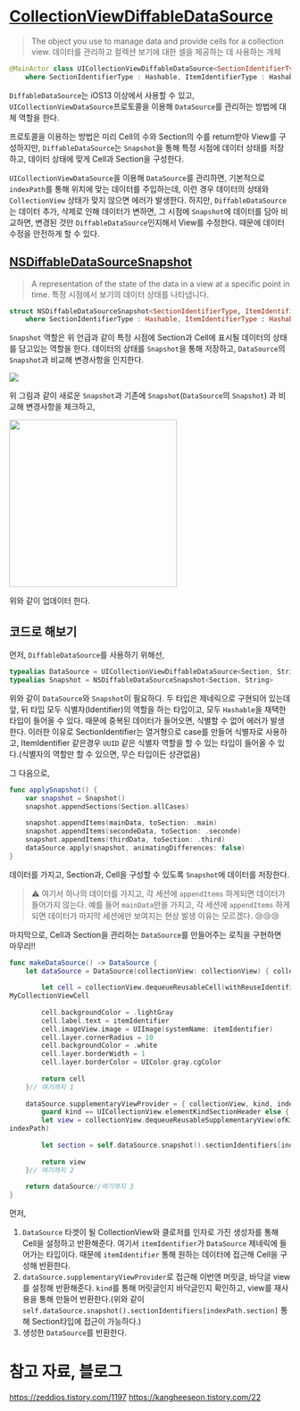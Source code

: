 # [CollectionViewDiffableDataSource](https://developer.apple.com/documentation/uikit/uicollectionviewdiffabledatasource)
> The object you use to manage data and provide cells for a collection view.
> 데이터를 관리하고 컬렉션 보기에 대한 셀을 제공하는 데 사용하는 개체

```swift
@MainActor class UICollectionViewDiffableDataSource<SectionIdentifierType, ItemIdentifierType> : NSObject 
    where SectionIdentifierType : Hashable, ItemIdentifierType : Hashable
```

`DiffableDataSource`는 iOS13 이상에서 사용할 수 있고, `UICollectionViewDataSource`프로토콜을 이용해 `DataSource`를 관리하는 방법에 대체 역할을 한다. 

프로토콜을 이용하는 방법은 미리 Cell의 수와 Section의 수를 return받아 View를 구성하지만, `DiffableDataSource`는 `Snapshot`을 통해 특정 시점에 데이터 상태를 저장하고, 데이터 상태에 맞게 Cell과 Section을 구성한다.

`UICollectionViewDataSource`을 이용해 `DataSource`를 관리하면, 기본적으로 `indexPath`를 통해 위치에 맞는 데이터를 주입하는데, 이런 경우 데이터의 상태와 `CollectionView` 상태가 맞지 않으면 에러가 발생한다. 하지만, `DiffableDataSource`는 데이터 추가, 삭제로 인해 데이터가 변하면, 그 시점에 `Snapshot`에 데이터를 담아 비교하면, 변경된 것만 `DiffableDataSource`인지해서 View를 수정한다. 때문에 데이터 수정을 안전하게 할 수 있다.

## [NSDiffableDataSourceSnapshot](https://developer.apple.com/documentation/uikit/nsdiffabledatasourcesnapshot)
> A representation of the state of the data in a view at a specific point in time.
> 특정 시점에서 보기의 데이터 상태를 나타냅니다.

```swift
struct NSDiffableDataSourceSnapshot<SectionIdentifierType, ItemIdentifierType> 
    where SectionIdentifierType : Hashable, ItemIdentifierType : Hashable
```

`Snapshot` 역할은 위 언급과 같이 특정 시점에 Section과 Cell에 표시될 데이터의 상태를 담고있는 역할을 한다. 데이터의 상태를 `Snapshot`을 통해 저장하고, `DataSource`의 `Snapshot`과 비교해 변경사항을 인지한다.

![](https://i.imgur.com/ECUIY1E.png)

위 그림과 같이 새로운 `Snapshot`과 기존에 `Snapshot`(`DataSource`의 `Snapshot`) 과 비교해 변경사항을 체크하고,


<img src="https://i.imgur.com/fpoDlvn.png" width="300">

위와 같이 업데이터 한다.

## 코드로 해보기

먼저, `DiffableDataSource`를 사용하기 위해선,

```swift
typealias DataSource = UICollectionViewDiffableDataSource<Section, String>
typealias Snapshot = NSDiffableDataSourceSnapshot<Section, String>
```
위와 같이 `DataSource`와 `Snapshot`이 필요하다. 두 타입은 제네릭으로 구현되어 있는데 앞, 뒤 타입 모두 식별자(Identifier)의 역할을 하는 타입이고, 모두 `Hashable`을 채택한 타입이 들어올 수 있다. 때문에 중복된 데이터가 들어오면, 식별할 수 없어 에러가 발생한다. 이러한 이유로 SectionIdentifier는 열거형으로 case를 만들어 식별자로 사용하고, ItemIdentifier 같은경우 `UUID` 같은 식별자 역할을 할 수 있는 타입이 들어올 수 있다.(식별자의 역할만 할 수 있으면, 무슨 타입이든 상관없음)

그 다음으로,

```swift
func applySnapshot() {
    var snapshot = Snapshot()
    snapshot.appendSections(Section.allCases)
    
    snapshot.appendItems(mainData, toSection: .main)
    snapshot.appendItems(secondeData, toSection: .seconde)
    snapshot.appendItems(thirdData, toSection: .third)
    dataSource.apply(snapshot, animatingDifferences: false)
}
```

데이터를 가지고, Section과, Cell을 구성할 수 있도록 `Snapshot`에 데이터를 저장한다.

> ⚠️ 여기서 하나의 데이터를 가지고, 각 세션에 `appendItems` 하게되면 데이터가 들어가지 않는다. 예를 들어 `mainData`만을 가지고, 각 세션에 `appendItems` 하게되면 데이터가 마지막 세션에만 보여지는 현상 발생 이유는 모르겠다. 😢😢😢

마지막으로, Cell과 Section을 관리하는 `DataSource`를 만들어주는 로직을 구현하면 마무리!!

``` swift
func makeDataSource() -> DataSource {
    let dataSource = DataSource(collectionView: collectionView) { collectionView, indexPath, itemIdentifier in
        
        let cell = collectionView.dequeueReusableCell(withReuseIdentifier: "cell", for: indexPath) as!
MyCollectionViewCell
        
        cell.backgroundColor = .lightGray
        cell.label.text = itemIdentifier
        cell.imageView.image = UIImage(systemName: itemIdentifier)
        cell.layer.cornerRadius = 10
        cell.backgroundColor = .white
        cell.layer.borderWidth = 1
        cell.layer.borderColor = UIColor.gray.cgColor
        
        return cell
    }// 여기까지 1
    
    dataSource.supplementaryViewProvider = { collectionView, kind, indexPath in
        guard kind == UICollectionView.elementKindSectionHeader else { return nil }
        let view = collectionView.dequeueReusableSupplementaryView(ofKind: kind, withReuseIdentifier: "section", for:
indexPath)
                                            
        let section = self.dataSource.snapshot().sectionIdentifiers[indexPath.section]
        
        return view 
    }// 여기까지 2
    
    return dataSource//여기까지 3
}
```

먼저,
1. `DataSource` 타겟이 될 CollectionView와 클로저를 인자로 가진 생성자를 통해 Cell을 설정하고 반환해준다. 여기서 `itemIdentifier`가 `DataSource` 제네릭에 들어가는 타입이다. 때문에 `itemIdentifier` 통해 원하는 데이터에 접근해 Cell을 구성해 반환한다.
2. `dataSource.supplementaryViewProvider`로 접근해 이번엔 머릿글, 바닥글 view를 설정해 반환해준다. `kind`를 통해 머릿글인지 바닥글인지 확인하고, view를 재사용을 통해 만들어 반환한다.(위와 같이 `self.dataSource.snapshot().sectionIdentifiers[indexPath.section]` 통해 Section타입에 접근이 가능하다.) 
3. 생성한 `DataSource`를 반환한다.

# 참고 자료, 블로그

https://zeddios.tistory.com/1197
https://kangheeseon.tistory.com/22
